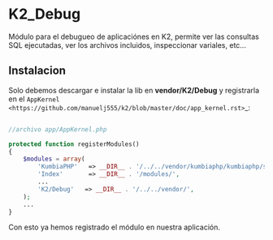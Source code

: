 K2_Debug
========
Módulo para el debugueo de aplicaciónes en K2, permite ver las consultas SQL ejecutadas, ver los archivos incluidos, inspeccionar variales, etc...

Instalacion
-----------

Solo debemos descargar e instalar la lib en **vendor/K2/Debug** y registrarla en el `AppKernel <https://github.com/manuelj555/k2/blob/master/doc/app_kernel.rst>`_:

```php

//archivo app/AppKernel.php

protected function registerModules()
{
    $modules = array(
        'KumbiaPHP'   => __DIR__ . '/../../vendor/kumbiaphp/kumbiaphp/src/',
        'Index'       => __DIR__ . '/modules/',
        ...
        'K2/Debug'   => __DIR__ . '/../../vendor/',
    );
    ...
}
```

Con esto ya hemos registrado el módulo en nuestra aplicación.